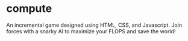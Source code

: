 # compute
An incremental game designed using HTML, CSS, and Javascript.
Join forces with a snarky AI to maximize your FLOPS and save the world!
